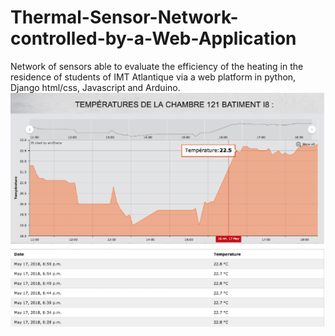 # Thermal-Sensor-Network-controlled-by-a-Web-Application
Network of sensors able to evaluate the efficiency of the heating in the residence of students of IMT Atlantique via a web platform in python, Django html/css, Javascript and Arduino.
![alt text](https://github.com/ybendou/Thermal-Sensor-Network-controlled-by-a-Web-Application/blob/master/Images/Rooms_temps.png)
